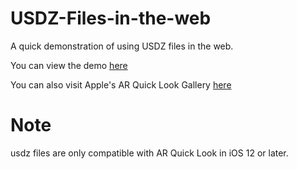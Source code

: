 # USDZ-Files-in-the-web
A quick demonstration of using USDZ files in the web.

You can view the demo [here](https://matt-rempel.github.io/USDZ-Files-in-the-web/index.html)

You can also visit Apple's AR Quick Look Gallery [here](https://developer.apple.com/arkit/gallery/)



# Note
usdz files are only compatible with AR Quick Look in iOS 12 or later.
